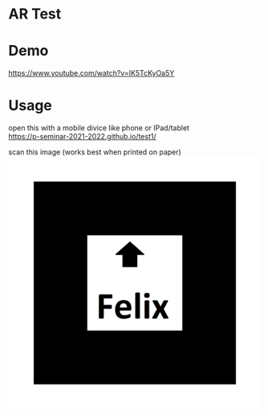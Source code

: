 # AR Test

# Demo
https://www.youtube.com/watch?v=IK5TcKyOa5Y

# Usage
open this with a mobile divice like phone or IPad/tablet <br>
https://p-seminar-2021-2022.github.io/test1/

scan this image (works best when printed on paper)
![Marker](https://github.com/P-Seminar-2021-2022/test1/blob/main/pattern-Felix.png)


